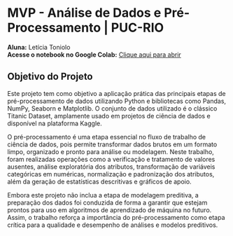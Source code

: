 # MVP - Análise de Dados e Pré-Processamento | PUC-RIO

**Aluna:** Letícia Toniolo  
**Acesse o notebook no Google Colab:** [Clique aqui para abrir](https://colab.research.google.com/github/lepanegossi/MVP_PUC_Machine_Learning/blob/main/MVP_PUC_Machine_Learning.ipynb)

## Objetivo do Projeto

Este projeto tem como objetivo a aplicação prática das principais etapas de pré-processamento de dados utilizando Python e bibliotecas como Pandas, NumPy, Seaborn e Matplotlib. O conjunto de dados utilizado é o clássico Titanic Dataset, amplamente usado em projetos de ciência de dados e disponível na plataforma Kaggle.

O pré-processamento é uma etapa essencial no fluxo de trabalho de ciência de dados, pois permite transformar dados brutos em um formato limpo, organizado e pronto para análise ou modelagem. Neste trabalho, foram realizadas operações como a verificação e tratamento de valores ausentes, análise exploratória dos atributos, transformação de variáveis categóricas em numéricas, normalização e padronização dos atributos, além da geração de estatísticas descritivas e gráficos de apoio.

Embora este projeto não inclua a etapa de modelagem preditiva, a preparação dos dados foi conduzida de forma a garantir que estejam prontos para uso em algoritmos de aprendizado de máquina no futuro. Assim, o trabalho reforça a importância do pré-processamento como etapa crítica para a qualidade e desempenho de análises e modelos preditivos.

